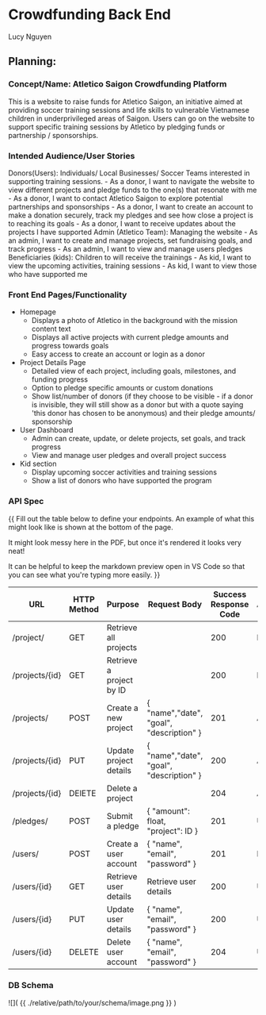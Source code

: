 # Crowdfunding Back End
Lucy Nguyen

## Planning:
### Concept/Name: Atletico Saigon Crowdfunding Platform
This is a website to raise funds for Atletico Saigon, an initiative aimed at providing soccer training sessions and life skills to vulnerable Vietnamese children in underprivileged areas of Saigon. Users can go on the website to support specific training sessions by Atletico by pledging funds or partnership / sponsorships.

### Intended Audience/User Stories
Donors(Users): Individuals/ Local Businesses/ Soccer Teams interested in supporting training sessions.
    - As a donor, I want to navigate the website to view different projects and pledge funds to the one(s) that resonate with me
    - As a donor, I want to contact Atletico Saigon to explore potential partnerships and sponsorships
    - As a donor, I want to create an account to make a donation securely, track my pledges and see how close a project is to reaching its goals
    - As a donor, I want to receive updates about the projects I have supported 
Admin (Atletico Team): Managing the website
    - As an admin, I want to create and manage projects, set fundraising goals, and track progress
    - As an admin, I want to view and manage users pledges
Beneficiaries (kids): Children to will receive the trainings
    - As kid, I want to view the upcoming activities, training sessions
    - As kid, I want to view those who have supported me

### Front End Pages/Functionality
- Homepage
    - Displays a photo of Atletico in the background with the mission content text
    - Displays all active projects with current pledge amounts and progress towards goals
    - Easy access to create an account or login as a donor
- Project Details Page
    - Detailed view of each project, including goals, milestones, and funding progress
    - Option to pledge specific amounts or custom donations
    - Show list/number of donors (if they choose to be visible - if a donor is invisible, they will still show as a donor but with a quote saying 'this donor has chosen to be anonymous) and their pledge amounts/ sponsorship
- User Dashboard 
    - Admin can create, update, or delete projects, set goals, and track progress
    - View and manage user pledges and overall project success
- Kid section 
    - Display upcoming soccer activities and training sessions
    - Show a list of donors who have supported the program

### API Spec
{{ Fill out the table below to define your endpoints. An example of what this might look like is shown at the bottom of the page. 

It might look messy here in the PDF, but once it's rendered it looks very neat! 

It can be helpful to keep the markdown preview open in VS Code so that you can see what you're typing more easily. }}

| URL             | HTTP Method |Purpose  | Request Body | Success Response Code | Authentication/Authorisation |
| ---             | ----------- | ------- | ------------ | --------------------- | ---------------------------- |
| /project/       | GET  | Retrieve all projects    |                                          |  200  | None       |
| /projects/{id}  | GET  | Retrieve a project by ID |                                          |  200  | None       |
| /projects/      | POST | Create a new project     | { "name","date", "goal", "description" } |  201  | Admin Auth |
| /projects/{id}  | PUT  | Update project details   | { "name","date", "goal", "description" } |  200  | Admin Auth |
| /projects/{id}  | DElETE | Delete a project       |                                          |  204  | Admin Auth |
| /pledges/       | POST | Submit a pledge          | { "amount": float, "project": ID }       |  201  | User Auth  |
| /users/         | POST | Create a user account    | { "name", "email", "password" }          |  201  | None       |
| /users/{id}     | GET  | Retrieve user details    | Retrieve user details                    |  200  | User Auth  |
| /users/{id}     | PUT  | Update user details      | { "name", "email", "password" }          |  200  | User Auth  |
| /users/{id}     | DELETE | Delete user account    | { "name", "email", "password" }          |  204  | User Auth  |
### DB Schema
![]( {{ ./relative/path/to/your/schema/image.png }} )